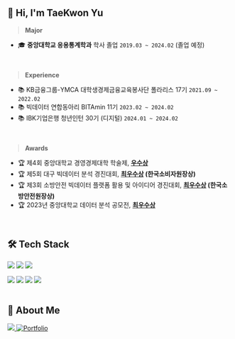 ## 👋 Hi, I'm TaeKwon Yu
> **Major** 
-  🎓 **중앙대학교 응용통계학과** 학사 졸업 `2019.03 ~ 2024.02` (졸업 예정)
</br>

> **Experience**
- 📚 KB금융그룹-YMCA 대학생경제금융교육봉사단 폴라리스 17기 `2021.09 ~ 2022.02`
- 📚 빅데이터 연합동아리 BITAmin 11기  `2023.02 ~ 2024.02`
- 📚 IBK기업은행 청년인턴 30기 (디지털) `2024.01 ~ 2024.02`
</br>

> **Awards** 
- 🏆  제4회 중앙대학교 경영경제대학 학술제, **[우수상]()**
- 🏆  제5회 대구 빅데이터 분석 경진대회, **[최우수상](https://github.com/tgwon/News_Recommendation) (한국소비자원장상)**
- 🏆  제3회 소방안전 빅데이터 플랫폼 활용 및 아이디어 경진대회, **[최우수상](https://github.com/tgwon/Building_Safety_Indicators) (한국소방안전원장상)**
- 🏆  2023년 중앙대학교 데이터 분석 공모전, **[최우수상](https://github.com/tgwon/Recruitment_Text_Mining)** 
</br>

## 🛠️ Tech Stack 
<img src="https://img.shields.io/badge/Python-3776AB?logo=Python&logoColor=white"> <img src="https://img.shields.io/badge/TensorFlow-FF6F00?style=flat&logo=TensorFlow&logoColor=white"/> <img src="https://img.shields.io/badge/PyTorch-EE4C2C?style=flat&logo=PyTorch&logoColor=white"/>

<img src="https://img.shields.io/badge/MySQL-4479A1?logo=MySQL&logoColor=white"> <img src="https://img.shields.io/badge/PostgreSQL-4169E1?logo=PostgreSQL&logoColor=white"> <img src="https://img.shields.io/badge/RStudio-75AADB?logo=RStudio&logoColor=white"> <img src="https://img.shields.io/badge/Tableau-E97627?logo=Tableau&logoColor=white">
</br></br>


## 📑 About Me

<a href="https://tgwon.tistory.com/" target="_blank"><img src="https://img.shields.io/badge/Tistory-F25546.svg?logo=Tistory&logoColor=white">
<a href="" target="_blank"><img alt="Portfolio" src="https://img.shields.io/badge/Portfolio-000000.svg?style=flat-square&logo=Notion&logoColor=white"/>

